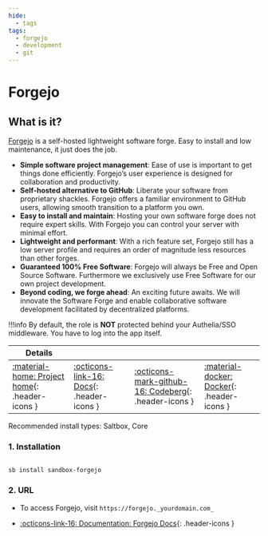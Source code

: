 ```yaml
---
hide:
  - tags
tags:
  - forgejo
  - development
  - git
---
```


# Forgejo

## What is it?

[Forgejo](https://www.Forgejo.dev/) is a self-hosted lightweight software forge.
Easy to install and low maintenance, it just does the job.

- **Simple software project management**: Ease of use is important to get things done efficiently. Forgejo’s user experience is designed for collaboration and productivity.
- **Self-hosted alternative to GitHub**: Liberate your software from proprietary shackles. Forgejo offers a familiar environment to GitHub users, allowing smooth transition to a platform you own.
- **Easy to install and maintain**: Hosting your own software forge does not require expert skills. With Forgejo you can control your server with minimal effort.
- **Lightweight and performant**: With a rich feature set, Forgejo still has a low server profile and requires an order of magnitude less resources than other forges.
- **Guaranteed 100% Free Software**: Forgejo will always be Free and Open Source Software. Furthermore we exclusively use Free Software for our own project development.
- **Beyond coding, we forge ahead**: An exciting future awaits. We will innovate the Software Forge and enable collaborative software development facilitated by decentralized platforms.

!!!info
    By default, the role is **NOT** protected behind your Authelia/SSO middleware. You have to log into the app itself.

| Details     |             |             |             |
|-------------|-------------|-------------|-------------|
| [:material-home: Project home](https://Forgejo.dev/){: .header-icons } | [:octicons-link-16: Docs](https://Forgejo.dev/docs/introduction/manage-services){: .header-icons } | [:octicons-mark-github-16: Codeberg](https://codeberg.org/forgejo/forgejo){: .header-icons } | [:material-docker: Docker](https://hub.docker.com/r/ajnart/Forgejo/){: .header-icons }|

Recommended install types: Saltbox, Core

### 1. Installation

``` shell

sb install sandbox-forgejo

```

### 2. URL

- To access Forgejo, visit `https://forgejo._yourdomain.com_`

- [:octicons-link-16: Documentation: Forgejo Docs](https://Forgejo.dev/docs/category/integrations){: .header-icons }
